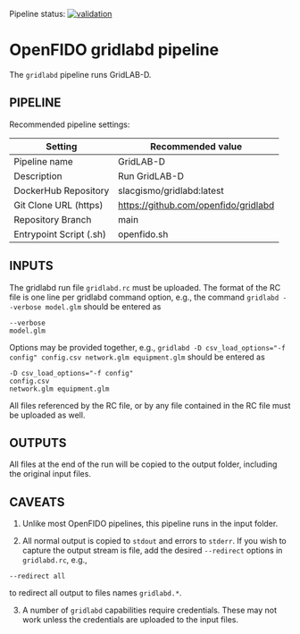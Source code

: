 Pipeline status: [![validation](https://github.com/openfido/gridlabd/actions/workflows/main.yml/badge.svg)](https://github.com/openfido/gridlabd/actions/workflows/main.yml)

OpenFIDO gridlabd pipeline
==========================

The `gridlabd` pipeline runs GridLAB-D.

PIPELINE
--------

Recommended pipeline settings:

| Setting                 | Recommended value
| ----------------------- | -----------------
| Pipeline name           | GridLAB-D
| Description             | Run GridLAB-D
| DockerHub Repository    | slacgismo/gridlabd:latest
| Git Clone URL (https)   | https://github.com/openfido/gridlabd
| Repository Branch       | main
| Entrypoint Script (.sh) | openfido.sh

INPUTS
------

The gridlabd run file `gridlabd.rc` must be uploaded. The format of the RC file is one line per
gridlabd command option, e.g., the command `gridlabd --verbose model.glm` should be entered as

~~~
--verbose
model.glm
~~~

Options may be provided together, e.g., `gridlabd -D csv_load_options="-f config" config.csv network.glm equipment.glm` should be entered as

~~~
-D csv_load_options="-f config"
config.csv
network.glm equipment.glm
~~~

All files referenced by the RC file, or by any file contained in the RC file must be uploaded as well.

OUTPUTS
-------

All files at the end of the run will be copied to the output folder, including the original input files.

CAVEATS
-------

1. Unlike most OpenFIDO pipelines, this pipeline runs in the input folder.

2. All normal output is copied to `stdout` and errors to `stderr`.  If you wish to capture the output stream is file, add the desired `--redirect` options in `gridlabd.rc`, e.g.,

~~~
--redirect all
~~~

to redirect all output to files names `gridlabd.*`.

3. A number of `gridlabd` capabilities require credentials.  These may not work unless the credentials are uploaded to the input files.

